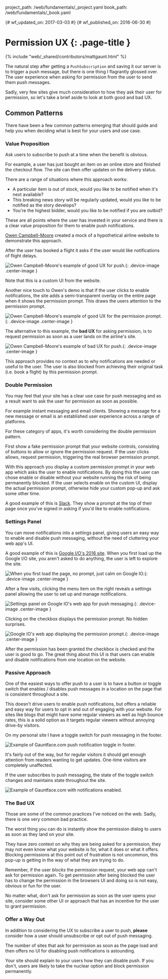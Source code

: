 project_path: /web/fundamentals/_project.yaml
book_path: /web/fundamentals/_book.yaml

{# wf_updated_on: 2017-03-03 #}
{# wf_published_on: 2016-06-30 #}

# Permission UX {: .page-title }

{% include "web/_shared/contributors/mattgaunt.html" %}



The natural step after getting a `PushSubscription` and saving it our server is
to trigger a push message, but there is one thing I flagrantly glossed over. The
user experience when asking for permission from the user to send them push
messages.

Sadly, very few sites give much consideration to how they ask their user for
permission, so let's take a brief aside to look at both good and bad UX.

## Common Patterns

There have been a few common patterns emerging that should guide and help you when
deciding what is best for your users and use case.

### Value Proposition

Ask users to subscribe to push at a time when the benefit is obvious.

For example, a user has just bought an item on an online store and finished the
checkout flow. The site can then offer updates on the delivery status.

There are a range of situations where this approach works:
- A particular item is out of stock, would you like to be notified when it's next available?
- This breaking news story will be regularly updated, would you like to be notified as the
story develops?
- You're the highest bidder, would you like to be notified if you are outbid?

These are all points where the user has invested in your service and there
is a clear value proposition for them to enable push notifications.

[Owen Campbell-Moore](https://twitter.com/owencm) created a mock of a hypothetical airline
website to demonstrate this approach.

After the user has booked a flight it asks if the user would like notifications of flight
delays.

![Owen Campbell-Moore's example of good UX for push.](./images/ux-examples/owen/owen-good-example.png){: .device-image .center-image }

Note that this is a custom UI from the website.

Another nice touch to Owen's demo is that if the user clicks to enable
notifications, the site adds a semi-transparent overlay on the entire page when
it shows the permission prompt. This draws the users attention to the
permission prompt.

![Owen Campbell-Moore's example of good UX for the permission prompt.](./images/ux-examples/owen/owen-permission-prompt.png){: .device-image .center-image }

The alternative to this example, the **bad UX** for asking permission, is to request
permission as soon as a user lands on the airline's site.

![Owen Campbell-Moore's example of bad UX for push.](./images/ux-examples/owen/owen-bad-ux.png){: .device-image .center-image }

This approach provides no context as to why notifications are needed or
useful to the user. The user is also blocked from achieving their original
task (i.e. book a flight) by this permission prompt.

### Double Permission

You may feel that your site has a clear use case for push messaging and as
a result want to ask the user for permission as soon as possible.

For example instant messaging and email clients. Showing a message for a
new message or email is an established user experience across a range of
platforms.

For these category of apps, it's worth considering the double permission
pattern.

First show a fake permission prompt that your website controls, consisting
of buttons to allow or ignore the permission request. If the user clicks
allows, request permission, triggering the real browser permission prompt.

With this approach you display a custom permission prompt in your web app
which asks the user to enable notifications. By doing this the user can
chose enable or disable without your website running the risk of being
permanently blocked. If the user selects enable on the custom UI, display
the actual permission prompt, otherwise hide your custom pop-up and ask
some other time.

A good example of this is [Slack](https://slack.com/). They show a prompt at
the top of their page once you've signed in asking if you'd like to enable notifications.



### Settings Panel

You can move notifications into a settings panel, giving users an easy way
to enable and disable push messaging, without the need of cluttering your
web app's UI.

A good example of this is [Google I/O's 2016 site](https://events.google.com/io2016/). When you
first load up the Google I/O site, you aren't asked to do anything,
the user is left to explore the site.

![When you first load the page, no prompt, just calm on Google IO.](./images/ux-examples/google-io/google-io-first-load.png){: .device-image .center-image }

After a few visits, clicking the menu item on the right reveals a settings
panel allowing the user to set up and manage notifications.

![Settings panel on Google IO's web app for push messaging.](./images/ux-examples/google-io/google-io-settings-panel.png){: .device-image .center-image }

Clicking on the checkbox displays the permission prompt. No hidden surprises.

![Google IO's web app displaying the permission prompt.](./images/ux-examples/google-io/google-io-permission-prompt.png){: .device-image .center-image }

After the permission has been granted the checkbox is checked and the user
is good to go. The great thing about this UI is that users can enable and
disable notifications from one location on the website.

### Passive Approach

One of the easiest ways to offer push to a user is to have a button
or toggle switch that enables / disables push messages in a location
on the page that is consistent throughout a site.

This doesn't drive users to enable push notifications, but offers a
reliable and easy way for users to opt in and out of engaging with your
website. For sites like blogs that might have some regular viewers as well
as high bounce rates, this is a solid option as it targets regular viewers
without annoying drive-by visitors.

On my personal site I have a toggle switch for push messaging in the footer.

![Example of Gauntface.com push notification toggle in
footer.](./images/ux-examples/gauntface/gauntface-intro.png)

It's fairly out of the way, but for regular visitors it should get enough
attention from readers wanting to get updates. One-time visitors are
completely unaffected.

If the user subscribes to push messaging, the state of the toggle switch
changes and maintains state throughout the site.

![Example of Gauntface.com with notifications
enabled.](./images/ux-examples/gauntface/gauntface-enabled.png)

### The Bad UX

Those are some of the common practices I've noticed on the web. Sadly, there is one very common
bad practice.

The worst thing you can do is instantly show the permission dialog to users as soon as they
land on your site.

They have zero context on why they are being asked for a permission, they may
not even know what your website is for, what it does or what it offers. Blocking
permissions at this point out of frustration is not uncommon, this pop-up is
getting in the way of what they are trying to do.

Remember, if the user *blocks* the permission request, your web app can't ask for permission
again. To get permission after being blocked the user has to change the permission in the
browsers UI and doing so is not easy, obvious or fun for the user.

No matter what, don't ask for permission as soon as the user opens your site, consider some
other UI or approach that has an incentive for the user to grant permission.

### Offer a Way Out

In addition to considering the UX to subscribe a user to push, **please** consider how a user
should unsubscribe or opt out of push messaging.

The number of sites that ask for permission as soon as the page load and then
offers no UI for disabling push notifications is astounding.



Your site should explain to your users how they can disable push. If you don't, users are
likely to take the nuclear option and block permission permanently.
